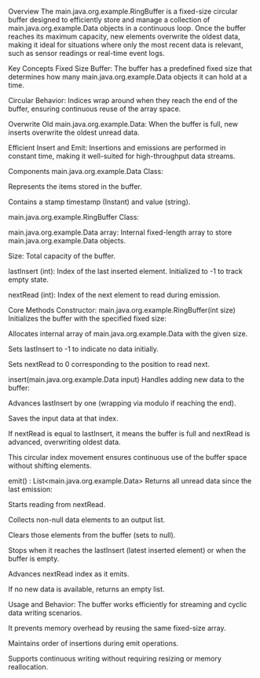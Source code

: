 Overview
The main.java.org.example.RingBuffer is a fixed-size circular buffer designed to efficiently store and manage a collection of main.java.org.example.Data objects in a continuous loop. Once the buffer reaches its maximum capacity, new elements overwrite the oldest data, making it ideal for situations where only the most recent data is relevant, such as sensor readings or real-time event logs.

Key Concepts
Fixed Size Buffer: The buffer has a predefined fixed size that determines how many main.java.org.example.Data objects it can hold at a time.

Circular Behavior: Indices wrap around when they reach the end of the buffer, ensuring continuous reuse of the array space.

Overwrite Old main.java.org.example.Data: When the buffer is full, new inserts overwrite the oldest unread data.

Efficient Insert and Emit: Insertions and emissions are performed in constant time, making it well-suited for high-throughput data streams.

Components
main.java.org.example.Data Class:

Represents the items stored in the buffer.

Contains a stamp timestamp (Instant) and value (string).

main.java.org.example.RingBuffer Class:

main.java.org.example.Data array: Internal fixed-length array to store main.java.org.example.Data objects.

Size: Total capacity of the buffer.

lastInsert (int): Index of the last inserted element. Initialized to -1 to track empty state.

nextRead (int): Index of the next element to read during emission.

Core Methods
Constructor: main.java.org.example.RingBuffer(int size)
Initializes the buffer with the specified fixed size:

Allocates internal array of main.java.org.example.Data with the given size.

Sets lastInsert to -1 to indicate no data initially.

Sets nextRead to 0 corresponding to the position to read next.

insert(main.java.org.example.Data input)
Handles adding new data to the buffer:

Advances lastInsert by one (wrapping via modulo if reaching the end).

Saves the input data at that index.

If nextRead is equal to lastInsert, it means the buffer is full and nextRead is advanced, overwriting oldest data.

This circular index movement ensures continuous use of the buffer space without shifting elements.

emit() : List<main.java.org.example.Data>
Returns all unread data since the last emission:

Starts reading from nextRead.

Collects non-null data elements to an output list.

Clears those elements from the buffer (sets to null).

Stops when it reaches the lastInsert (latest inserted element) or when the buffer is empty.

Advances nextRead index as it emits.

If no new data is available, returns an empty list.

Usage and Behavior:
The buffer works efficiently for streaming and cyclic data writing scenarios.

It prevents memory overhead by reusing the same fixed-size array.

Maintains order of insertions during emit operations.

Supports continuous writing without requiring resizing or memory reallocation.